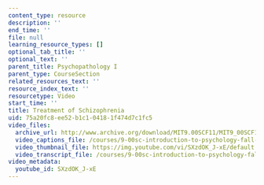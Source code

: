 ```yaml
---
content_type: resource
description: ''
end_time: ''
file: null
learning_resource_types: []
optional_tab_title: ''
optional_text: ''
parent_title: Psychopathology I
parent_type: CourseSection
related_resources_text: ''
resource_index_text: ''
resourcetype: Video
start_time: ''
title: Treatment of Schizophrenia
uid: 75a20fc8-ee52-b1c1-0418-1f474d7c1fc5
video_files:
  archive_url: http://www.archive.org/download/MIT9.00SCF11/MIT9_00SCF11_lec20_300k.mp4
  video_captions_file: /courses/9-00sc-introduction-to-psychology-fall-2011/44449cb190f65c4288686c02bbfbe1f1_SXzdOK_J-xE.vtt
  video_thumbnail_file: https://img.youtube.com/vi/SXzdOK_J-xE/default.jpg
  video_transcript_file: /courses/9-00sc-introduction-to-psychology-fall-2011/554018fd0c034e6b876fa7bc1b06bf9a_SXzdOK_J-xE.pdf
video_metadata:
  youtube_id: SXzdOK_J-xE
---
```


